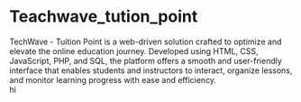 # Teachwave_tution_point
TechWave - Tuition Point is a web-driven solution crafted to optimize and elevate the online education journey. Developed using HTML, CSS, JavaScript, PHP, and SQL, the platform offers a smooth and user-friendly interface that enables students and instructors to interact, organize lessons, and monitor learning progress with ease and efficiency.
<br>
hi

